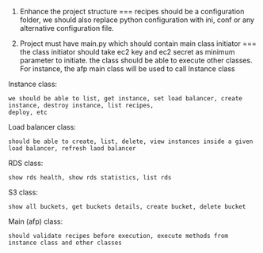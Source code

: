 1. Enhance the project structure
===
recipes should be a configuration folder, we should also replace python configuration with ini, conf or any
alternative configuration file.


2. Project must have main.py which should contain main class initiator
===
the class initiator should take ec2 key and ec2 secret as minimum parameter to initiate. the class should be able to
execute other classes. For instance, the afp main class will be used to call Instance class

Instance class:

    we should be able to list, get instance, set load balancer, create instance, destroy instance, list recipes,
    deploy, etc

Load balancer class:

    should be able to create, list, delete, view instances inside a given load balancer, refresh laod balancer

RDS class:

    show rds health, show rds statistics, list rds


S3 class:

    show all buckets, get buckets details, create bucket, delete bucket


Main (afp) class:

    should validate recipes before execution, execute methods from instance class and other classes




